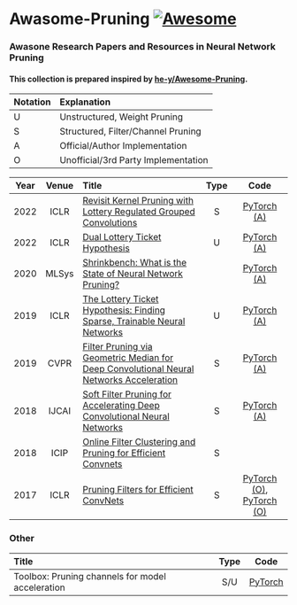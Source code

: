 # Awasome-Pruning [![Awesome](https://awesome.re/badge.svg)](https://awesome.re)

### Awasone Research Papers and Resources in Neural Network Pruning  

#### This collection is prepared inspired by [he-y/Awesome-Pruning](https://github.com/he-y/Awesome-Pruning).

| Notation  | Explanation | 
|:----------|:----------- |
|   U       |Unstructured, Weight Pruning |
|   S       |Structured, Filter/Channel Pruning |
|   A       |Official/Author Implementation |  
|   O       |Unofficial/3rd Party Implementation |  

| Year   | Venue | Title | Type | Code |
|:------:|:-----:|:-------|:-------:|:------:|
| 2022   | ICLR  | [Revisit Kernel Pruning with Lottery Regulated Grouped Convolutions](https://openreview.net/forum?id=LdEhiMG9WLO) | S | [PyTorch (A) ](https://github.com/choH/lottery_regulated_grouped_kernel_pruning) | 
| 2022   | ICLR  | [Dual Lottery Ticket Hypothesis](https://openreview.net/forum?id=fOsN52jn25l) | U |[PyTorch (A) ](https://github.com/yueb17/DLTH) | 
| 2020   | MLSys  | [Shrinkbench: What is the State of Neural Network Pruning?](https://arxiv.org/abs/2003.03033) | | [PyTorch (A) ](https://github.com/JJGO/shrinkbench) |
| 2019   | ICLR | [The Lottery Ticket Hypothesis: Finding Sparse, Trainable Neural Networks](https://openreview.net/forum?id=rJl-b3RcF7) | U | [PyTorch (A)](https://github.com/facebookresearch/open_lth) |
| 2019   | CVPR | [Filter Pruning via Geometric Median for Deep Convolutional Neural Networks Acceleration](https://openaccess.thecvf.com/content_CVPR_2019/html/He_Filter_Pruning_via_Geometric_Median_for_Deep_Convolutional_Neural_Networks_CVPR_2019_paper.html) | S |[PyTorch (A) ](https://github.com/he-y/filter-pruning-geometric-median) | 
| 2018   | IJCAI | [Soft Filter Pruning for Accelerating Deep Convolutional Neural Networks](https://www.ijcai.org/proceedings/2018/0309.pdf) | S | [PyTorch (A)](https://github.com/he-y/soft-filter-pruning) | 
| 2018   | ICIP | [Online Filter Clustering and Pruning for Efficient Convnets](https://ieeexplore.ieee.org/abstract/document/8451123) | S |  |
| 2017   | ICLR | [Pruning Filters for Efficient ConvNets](https://openreview.net/forum?id=rJqFGTslg) | S | [PyTorch (O)](https://paperswithcode.com/paper/pruning-filters-for-efficient-convnets), [PyTorch (O)](https://github.com/tyui592/Pruning_filters_for_efficient_convnets) |


### Other

| Title | Type | Code |
|:------ |:------: |:------:|
| Toolbox: Pruning channels for model acceleration | S/U | [PyTorch](https://github.com/VainF/Torch-Pruning) |